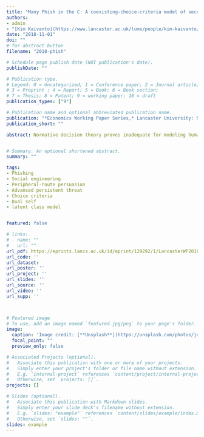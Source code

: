 ```yaml
---
title: "Many Phish in the C: A coexisting-choice-criteria model of security behavior"
authors:
- admin
- "[Kim Kaivanto](https://www.lancaster.ac.uk/lums/people/kim-kaivanto/)"
date: "2018-11-01"
doi: ""
# for abstract button
filename: "2018-phish"

# Schedule page publish date (NOT publication's date).
publishDate: ""

# Publication type.
# Legend: 0 = Uncategorized; 1 = Conference paper; 2 = Journal article;
# 3 = Preprint ; 4 = Report; 5 = Book; 6 = Book section;
# 7 = Thesis; 8 = Patent; 9 = working paper; 10 = draft
publication_types: ["9"]

# Publication name and optional abbreviated publication name.
publication: "*Economics Working Paper Series,* Lancaster University: No.2018-024"
publication_short: ""

abstract: Normative decision theory proves inadequate for modeling human responses to the socialengineering campaigns of Advanced Persistent Threat (APT) attacks. Behavioral decision theory fares better, but still falls short of capturing social-engineering attack vectors, which operate through emotions and peripheral-route persuasion. We introduce a generalized decision theory, under which any decision will be made according to one of multiple coexisting choice criteria. We denote the set of possible choice criteria by $\mathcal{C}$. Thus the proposed model reduces to conventional Expected Utility theory when $|\mathcal{C}\_{EU}|=1$, whilst Dual-Process (thinking fast vs. thinking slow) decision making corresponds to a model with $|\mathcal{C}\_{DP}|=2$. We consider a more general case with $|\mathcal{C}|\geq 2$, which necessitates careful consideration of how, for a particular choice-task instance, one criterion comes to prevail over others. We operationalize this with a probability distribution that is conditional upon traits of the decision maker as well as upon the context and the framing of choice options. Whereas existing Signal Detection Theory (SDT) models of phishing detection commingle the different peripheral-route persuasion pathways, in the present descriptive generalization the different pathways are explicitly identified and represented. A number of implications follow immediately from this formulation, ranging from the conditional nature of security-breach risk to delineation of the prerequisites for valid tests of security training. Moreover, the model explains the ‘stepping-stone’ penetration pattern of APT attacks, which has confounded modeling approaches based on normative rationality.


# Summary. An optional shortened abstract.
summary: ""

tags:
- Phishing
- Social engineering
- Peripheral-route persuasion
- Advanced persistent threat
- Choice criteria
- Dual self
- latent class model


featured: false

# links:
# - name: ""
#   url: ""
url_pdf: https://eprints.lancs.ac.uk/id/eprint/129292/1/LancasterWP2018_024.pdf
url_code: ''
url_dataset:
url_poster: ''
url_project: ''
url_slides: ''
url_source: ''
url_video: ''
url_supp: ''



# Featured image
# To use, add an image named `featured.jpg/png` to your page's folder.
image:
  caption: 'Image credit: [**Unsplash**](https://unsplash.com/photos/jdD8gXaTZsc)'
  focal_point: ""
  preview_only: false

# Associated Projects (optional).
#   Associate this publication with one or more of your projects.
#   Simply enter your project's folder or file name without extension.
#   E.g. `internal-project` references `content/project/internal-project/index.md`.
#   Otherwise, set `projects: []`.
projects: []

# Slides (optional).
#   Associate this publication with Markdown slides.
#   Simply enter your slide deck's filename without extension.
#   E.g. `slides: "example"` references `content/slides/example/index.md`.
#   Otherwise, set `slides: ""`.
slides: example
---
```

